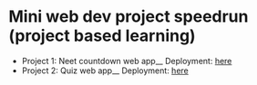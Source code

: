 # Mini web dev project speedrun (project based learning)
- Project 1: Neet countdown web app__
    Deployment: [here](https://neet2025-countdown.netlify.app/)
- Project 2: Quiz web app__
    Deployment: [here](https://simple-sa-quiz-app.netlify.app/)

